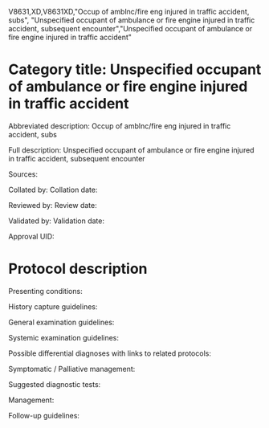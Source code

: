 V8631,XD,V8631XD,"Occup of amblnc/fire eng injured in traffic accident, subs", "Unspecified occupant of ambulance or fire engine injured in traffic accident, subsequent encounter","Unspecified occupant of ambulance or fire engine injured in traffic accident"
# Category title: Unspecified occupant of ambulance or fire engine injured in traffic accident

Abbreviated description: Occup of amblnc/fire eng injured in traffic accident, subs

Full description: Unspecified occupant of ambulance or fire engine injured in traffic accident, subsequent encounter

Sources:

Collated by:
Collation date:

Reviewed by:
Review date:

Validated by:
Validation date:

Approval UID:

# Protocol description

Presenting conditions:

History capture guidelines:

General examination guidelines:

Systemic examination guidelines:

Possible differential diagnoses with links to related protocols:

Symptomatic / Palliative management:

Suggested diagnostic tests:

Management:

Follow-up guidelines:
